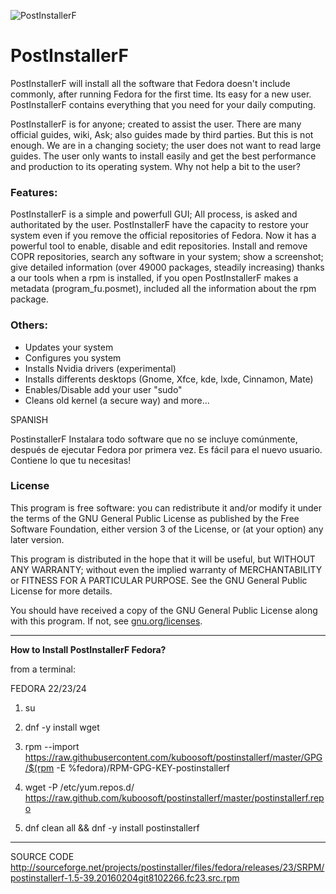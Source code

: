 ![PostInstallerF](http://s11.postimg.org/jlu00vccz/postintallerf3.png "https://sourceforge.net/projects/postinstaller/")


PostInstallerF
==============

PostInstallerF will install all the software that Fedora doesn't include commonly, after running Fedora for the first time. Its easy for a new user. PostInstallerF contains everything that you need for your daily computing. 

PostInstallerF is for anyone; created to assist the user. There are many official guides, wiki, Ask;  also guides made by third parties. But this is not enough. We are in a changing society; the user does not want to read large guides. The user only wants to install easily and get the best performance and production to its operating system. Why not help a bit to the user?

### Features:

PostInstallerF is a simple and powerfull GUI; All process, is asked and authoritated by the user. PostInstallerF have the capacity to restore your system even if you remove the official repositories of Fedora. Now it has a powerful tool to enable, disable and edit repositories. Install and remove COPR repositories, search any software in your system; show a screenshot; give detailed information (over 49000 packages, steadily increasing) thanks a our tools when a rpm is installed, if you open PostInstallerF makes a metadata (program_fu.posmet), included all the information about the rpm package.

### Others:
* Updates your system
* Configures you system
* Installs Nvidia drivers (experimental)
* Installs differents desktops (Gnome, Xfce, kde, lxde, Cinnamon, Mate)
* Enables/Disable add your user  "sudo"
* Cleans old kernel (a secure way)
and more...


SPANISH

PostinstallerF Instalara todo software que no se incluye comúnmente, después de ejecutar Fedora por primera vez. Es fácil para el nuevo usuario. Contiene lo que tu necesitas!


### License

This program is free software: you can redistribute it and/or modify it under the terms of the GNU General Public License as published by the Free Software Foundation, either version 3 of the License, or (at your option) any later version.

This program is distributed in the hope that it will be useful, but WITHOUT ANY WARRANTY; without even the implied warranty of MERCHANTABILITY or FITNESS FOR A PARTICULAR PURPOSE. See the GNU General Public License for more details.

You should have received a copy of the GNU General Public License along with this program.  If not, see [gnu.org/licenses](http://www.gnu.org/licenses/).


----------------------------------------------------
**How to Install PostInstallerF Fedora?**

from a terminal:


FEDORA 22/23/24

1) su

2) dnf -y install wget 

3) rpm --import https://raw.githubusercontent.com/kuboosoft/postinstallerf/master/GPG/$(rpm -E %fedora)/RPM-GPG-KEY-postinstallerf

3) wget -P /etc/yum.repos.d/ https://raw.github.com/kuboosoft/postinstallerf/master/postinstallerf.repo

4) dnf clean all && dnf -y install postinstallerf


----------------------------------------------------
SOURCE CODE
http://sourceforge.net/projects/postinstaller/files/fedora/releases/23/SRPM/postinstallerf-1.5-39.20160204git8102266.fc23.src.rpm

